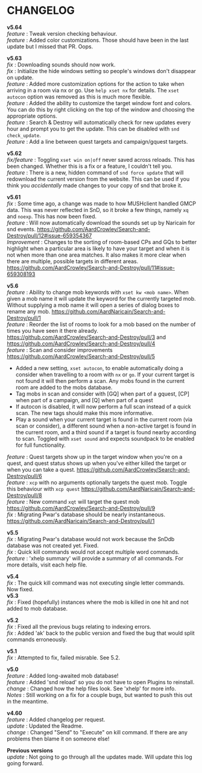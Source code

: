 # CHANGELOG

**v5.64**<br>
*feature* : Tweak version checking behaviour.<br>
*feature* : Added color customizations. Those should have been in the last update but I missed that PR. Oops.<br>

**v5.63**<br>
*fix* : Downloading sounds should now work.<br>
*fix* : Initialize the hide windows setting so people's windows don't disappear on update.<br>
*feature* : Added more customization options for the action to take when arriving in a room via nx or go. Use `help xset nx` for details. The `xset autocon` option was removed as this is much more flexible.<br>
*feature* : Added the ability to customize the target window font and colors. You can do this by right clicking on the top of the window and choosing the appropriate options.<br>
*feature* : Search & Destroy will automatically check for new updates every hour and prompt you to get the update. This can be disabled with `snd check_update`.<br>
*feature* : Add a line between quest targets and campaign/gquest targets.<br>

**v5.62**<br>
*fix/feature* : Toggling `xset win on|off` never saved across reloads. This has been changed. Whether this is a fix or a feature, I couldn't tell you.<br>
*feature* : There is a new, hidden command of `snd force update` that will redownload the current version from the website. This can be used if you think you *accidentally* made changes to your copy of snd that broke it.<br>

**v5.61**<br>
*fix* : Some time ago, a change was made to how MUSHclient handled GMCP data. This was never reflected in SnD, so it broke a few things, namely `xq` and `noexp`. This has now been fixed.<br>
*feature* : Will now automatically download the sounds set up by Naricain for snd events. https://github.com/AardCrowley/Search-and-Destroy/pull/12#issue-659354367<br>
*Improvement* : Changes to the sorting of room-based CPs and GQs to better highlight when a particular area is likely to have your target and when it is not when more than one area matches. It also makes it more clear when there are multiple, possible targets in different areas. https://github.com/AardCrowley/Search-and-Destroy/pull/11#issue-659308193<br>

**v5.6**<br>
*feature*	: Ability to change mob keywords with `xset kw <mob name>`. When given a mob name it will update the keyword for the currently targeted mob. Without supplying a mob name it will open a series of dialog boxes to rename any mob. https://github.com/AardNaricain/Search-and-Destroy/pull/1<br>
*feature*   : Reorder the list of rooms to look for a mob based on the number of times you have seen it there already. https://github.com/AardCrowley/Search-and-Destroy/pull/3 and https://github.com/AardCrowley/Search-and-Destroy/pull/4<br>
*feature*   : Scan and consider improvements https://github.com/AardCrowley/Search-and-Destroy/pull/5
  * Added a new setting, `xset autocon`, to enable automatically doing a consider when travelling to a room with `nx` or `go`. If your current target is not found it will then perform a scan. Any mobs found in the current room are added to the mobs database.
  * Tag mobs in scan and consider with [GQ] when part of a gquest, [CP] when part of a campaign, and [Q] when part of a quest
  * If autocon is disabled, it will now perform a full scan instead of a quick scan. The new tags should make this more informative.
  * Play a sound when your current target is found in the current room (via scan or consider), a different sound when a non-active target is found in the current room, and a third sound if a target is found nearby according to scan. Toggled with `xset sound` and expects soundpack to be enabled for full functionality.<br>

*feature*   : Quest targets show up in the target window when you're on a quest, and quest status shows up when you've either killed the target or when you can take a quest. https://github.com/AardCrowley/Search-and-Destroy/pull/6<br>
*feature*   : `xcp` with no arguments optionally targets the quest mob. Toggle this behaviour with `xcp quest` https://github.com/AardNaricain/Search-and-Destroy/pull/8<br>
*feature*   : New command `xqt` will target the quest mob https://github.com/AardCrowley/Search-and-Destroy/pull/9<br>
*fix*       : Migrating Pwar's database should be nearly instantaneous. https://github.com/AardNaricain/Search-and-Destroy/pull/1<br>


**v5.5**<br>
*fix*       : Migrating Pwar's database would not work because the SnDdb database was not created yet. Fixed.<br>
*fix*       : Quick kill commands would not accept multiple word commands.<br>
*feature*   : 'xhelp summary' will provide a summary of all commands. For more details, visit each help file.<br>

**v5.4**<br>
*fix*       : The quick kill command was not executing single letter commands. Now fixed.<br>
**v5.3**<br>
*fix*       : Fixed (hopefully) instances where the mob is killed in one hit and not added to mob database.<br>

**v5.2**<br>
*fix*       : Fixed all the previous bugs relating to indexing errors.<br>
*fix*       : Added 'ak' back to the public version and fixed the bug that would split commands erroneously.<br>

**v5.1**<br>
*fix*       : Attempted to fix, failed misrable. See 5.2.<br>

**v5.0**<br>
*feature*   : Added long-awaited mob database!<br>
*feature*   : Added 'snd reload' so you do not have to open Plugins to reinstall.<br>
*change*    : Changed how the help files look. See 'xhelp' for more info.<br>
*Notes*     : Still working on a fix for a couple bugs, but wanted to push this out in the meantime.<br>

**v4.60**<br>
*feature*   : Added changelog per request.<br>
*update*    : Updated the Readme.<br>
*change*    : Changed "Send" to "Execute" on kill command. If there are any problems then blame it on someone else!<br>

**Previous versions**<br>
*update*    : Not going to go through all the updates made. Will update this log going forward.